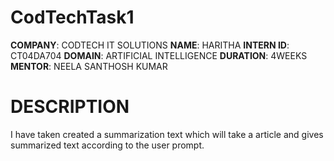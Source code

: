 # CodTechTask1
**COMPANY**: CODTECH IT SOLUTIONS
**NAME**: HARITHA
**INTERN ID**: CT04DA704
**DOMAIN**: ARTIFICIAL INTELLIGENCE
**DURATION**: 4WEEKS
**MENTOR**: NEELA SANTHOSH KUMAR
# DESCRIPTION
I have taken created a summarization text which will take a article and gives summarized text according to the user prompt.
